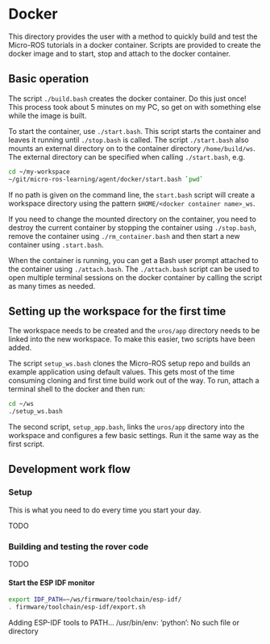 # Docker

This directory provides the user with a method to quickly build and test the
Micro-ROS tutorials in a docker container.  Scripts are provided to
create the docker image and to start, stop and attach to the docker container.

## Basic operation

The script `./build.bash` creates the docker container.  Do this
just once!  This process took about 5 minutes on my PC, so get on with
something else while the image is built.

To start the container, use `./start.bash`.  This script starts the
container and leaves it running until `./stop.bash` is called. The script
`./start.bash` also mounts an external directory on to the container
directory `/home/build/ws`.  The external directory can be specified when
calling `./start.bash`, e.g.

```bash
cd ~/my-workspace
~/git/micro-ros-learning/agent/docker/start.bash `pwd`
```

If no path is given on the command line, the `start.bash` script will create
a workspace directory using the pattern `$HOME/<docker container name>_ws`.

If you need to change the mounted directory on the container, you need to
destroy the current container by stopping the container using `./stop.bash`,
remove the container using `./rm_container.bash` and then start a new
container using `.start.bash`.

When the container is running, you can get a Bash user prompt attached to the
container using `./attach.bash`.  The `./attach.bash` script can
be used to open multiple terminal sessions on the docker container by calling
the script as many times as needed.

## Setting up the workspace for the first time

The workspace needs to be created and the `uros/app` directory needs to be
linked into the new workspace.  To make this easier, two scripts have been
added.

The script `setup_ws.bash` clones the Micro-ROS setup repo and builds an
example application using default values.  This gets most of the time
consuming cloning and first time build work out of the way.  To run, attach
a terminal shell to the docker and then run:

```bash
cd ~/ws
./setup_ws.bash
```

The second script, `setup_app.bash`, links the `uros/app` directory into
the workspace and configures a few basic settings.  Run it the same way as the
first script.

## Development work flow

### Setup

This is what you need to do every time you start your day.

TODO

### Building and testing the rover code

TODO

#### Start the ESP IDF monitor

```bash
export IDF_PATH=~/ws/firmware/toolchain/esp-idf/
. firmware/toolchain/esp-idf/export.sh

```

Adding ESP-IDF tools to PATH...
/usr/bin/env: ‘python’: No such file or directory


